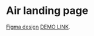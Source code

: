 # Air landing page
[Figma design](https://www.figma.com/file/7qwsWggv9BAxMi2VPhBuPr/Air-(formerly-Dia)?node-id=9138%3A35)
[DEMO LINK](https://Oleksandr-Leshchenko.github.io/layout_dia/).


